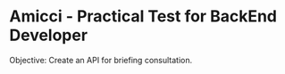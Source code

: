 # Amicci - Practical Test for BackEnd Developer

Objective: Create an API for briefing consultation.
